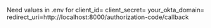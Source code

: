 Need values in .env for
client_id=
client_secret=
your_okta_domain=
redirect_uri=http://localhost:8000/authorization-code/callback